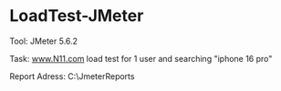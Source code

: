 # LoadTest-JMeter

 Tool: JMeter 5.6.2
 
 Task: www.N11.com load test for 1 user and searching "iphone 16 pro"
 
 Report Adress: C:\JmeterReports
